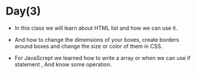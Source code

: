 # Day(3)
* In this class we will learn about HTML list and how we can use it.
* And how to change the dimensions of your boxes, create borders around boxes and change the size or color of them in CSS.

*  For JavaScrept we learned how to write a array or when we can use if statement , And know some operation.